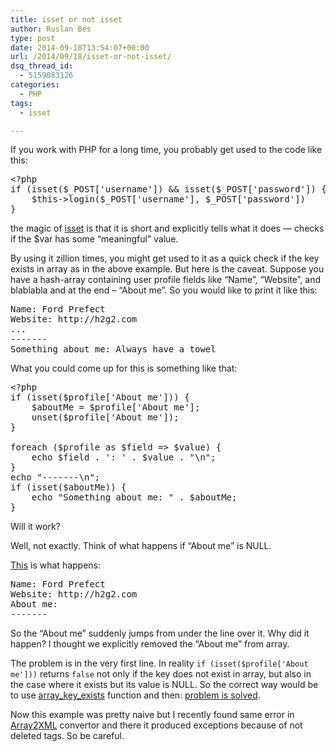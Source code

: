 ```yaml
---
title: isset or not isset
author: Ruslan Bes
type: post
date: 2014-09-18T13:54:07+00:00
url: /2014/09/18/isset-or-not-isset/
dsq_thread_id:
  - 5159083126
categories:
  - PHP
tags:
  - isset

---
```

If you work with PHP for a long time, you probably get used to the code like this:

<pre class="brush: php; title: ; notranslate" title="">&lt;?php 
if (isset($_POST['username']) && isset($_POST['password']) {
	$this-&gt;login($_POST['username'], $_POST['password'])
}</pre>

the magic of [isset][1] is that it is short and explicitly tells what it does — checks if the $var has some &#8220;meaningful&#8221; value.

By using it zillion times, you might get used to it as a quick check if the key exists in array as in the above example. But here is the caveat. Suppose you have a hash-array containing user profile fields like &#8220;Name&#8221;, &#8220;Website&#8221;, and blablabla and at the end &#8211; &#8220;About me&#8221;. So you would like to print it like this:

<pre>Name: Ford Prefect
Website: http://h2g2.com
...
-------
Something about me: Always have a towel</pre>

What you could come up for this is something like that:

<pre class="brush: php; title: ; notranslate" title="">&lt;?php
if (isset($profile['About me'])) {
	$aboutMe = $profile['About me'];
	unset($profile['About me']);
}

foreach ($profile as $field =&gt; $value) {
	echo $field . ': ' . $value . "\n";
}
echo "-------\n";
if (isset($aboutMe)) {
	echo "Something about me: " . $aboutMe;
}</pre>

Will it work?

Well, not exactly. Think of what happens if &#8220;About me&#8221; is NULL. 

[This][2] is what happens:

<pre>Name: Ford Prefect
Website: http://h2g2.com
About me: 
-------</pre>

So the &#8220;About me&#8221; suddenly jumps from under the line over it. Why did it happen? I thought we explicitly removed the &#8220;About me&#8221; from array. 

The problem is in the very first line. In reality `if (isset($profile['About me']))` returns `false` not only if the key does not exist in array, but also in the case where it exists but its value is NULL. So the correct way would be to use [array\_key\_exists][3] function and then: [problem is solved][4].

Now this example was pretty naive but I recently found same error in [Array2XML][5] convertor and there it produced exceptions because of not deleted tags. So be careful.

 [1]: http://php.net/manual/en/function.isset.php
 [2]: https://eval.in/195024
 [3]: http://at1.php.net/manual/en/function.array-key-exists.php
 [4]: https://eval.in/195026
 [5]: http://www.lalit.org/lab/convert-php-array-to-xml-with-attributes/